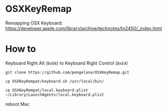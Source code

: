# OSXKeyRemap
Remapping OSX Keyboard: https://developer.apple.com/library/archive/technotes/tn2450/_index.html


# How to

Keyboard Right Alt (`0xE6`) to Keyboard Right Control (`0xE4`)

~~~
git clone https://github.com/pengelana/OSXKeyRemap.git

cp OSXKeyRempat/keyboard.sh /usr/local/bin/

cp OSXKeyRempat/local.keyboard.plist ~/Library/LaunchAgents/local.keyboard.plist
~~~

reboot Mac
